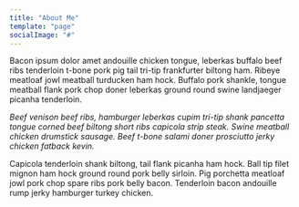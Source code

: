```yaml
---
title: "About Me"
template: "page"
socialImage: "#"
---
```


Bacon ipsum dolor amet andouille chicken tongue, leberkas buffalo beef ribs tenderloin t-bone pork pig tail tri-tip frankfurter biltong ham. Ribeye meatloaf jowl meatball turducken ham hock. Buffalo pork shankle, tongue meatball flank pork chop doner leberkas ground round swine landjaeger picanha tenderloin.

*Beef venison beef ribs, hamburger leberkas cupim tri-tip shank pancetta tongue corned beef biltong short ribs capicola strip steak. Swine meatball chicken drumstick sausage. Beef t-bone salami doner prosciutto jerky chicken fatback kevin.*

Capicola tenderloin shank biltong, tail flank picanha ham hock. Ball tip filet mignon ham hock ground round pork belly sirloin. Pig porchetta meatloaf jowl pork chop spare ribs pork belly bacon. Tenderloin bacon andouille rump jerky hamburger turkey chicken.
